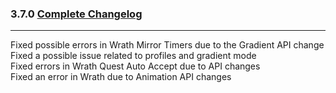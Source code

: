 ### 3.7.0 [Complete Changelog](https://github.com/eltreum0/eltruism/blob/main/Changelog.md)
___
Fixed possible errors in Wrath Mirror Timers due to the Gradient API change\
Fixed a possible issue related to profiles and gradient mode\
Fixed errors in Wrath Quest Auto Accept due to API changes\
Fixed an error in Wrath due to Animation API changes
